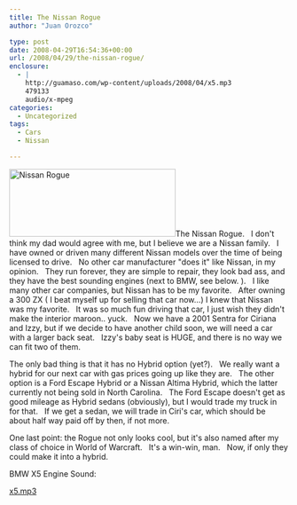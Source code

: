 ```yaml
---
title: The Nissan Rogue
author: "Juan Orozco" 

type: post
date: 2008-04-29T16:54:36+00:00
url: /2008/04/29/the-nissan-rogue/
enclosure:
  - |
    http://guamaso.com/wp-content/uploads/2008/04/x5.mp3
    479133
    audio/x-mpeg
categories:
  - Uncategorized
tags:
  - Cars
  - Nissan

---
```

[<img class="alignleft size-medium wp-image-347" title="rogue" src="https://i1.wp.com/guamaso.com/wp-content/uploads/2008/04/rogue-300x122.png?resize=300%2C122" alt="Nissan Rogue" width="300" height="122" data-recalc-dims="1" />][1]The Nissan Rogue.   I don't think my dad would agree with me, but I believe we are a Nissan family.   I have owned or driven many different Nissan models over the time of being licensed to drive.   No other car manufacturer "does it" like Nissan, in my opinion.   They run forever, they are simple to repair, they look bad ass, and they have the best sounding engines (next to BMW, see below. ).   I like many other car companies, but Nissan has to be my favorite.   After owning a 300 ZX ( I beat myself up for selling that car now...) I knew that Nissan was my favorite.   It was so much fun driving that car, I just wish they didn't make the interior maroon.. yuck.   Now we have a 2001 Sentra for Ciriana and Izzy, but if we decide to have another child soon, we will need a car with a larger back seat.   Izzy's baby seat is HUGE, and there is no way we can fit two of them.

The only bad thing is that it has no Hybrid option (yet?).   We really want a hybrid for our next car with gas prices going up like they are.   The other option is a Ford Escape Hybrid or a Nissan Altima Hybrid, which the latter currently not being sold in North Carolina.   The Ford Escape doesn't get as good mileage as Hybrid sedans (obviously), but I would trade my truck in for that.   If we get a sedan, we will trade in Ciri's car, which should be about half way paid off by then, if not more.

One last point: the Rogue not only looks cool, but it's also named after my class of choice in World of Warcraft.   It's a win-win, man.   Now, if only they could make it into a hybrid.

BMW X5 Engine Sound:

[x5.mp3][2]

 [1]: https://i1.wp.com/guamaso.com/wp-content/uploads/2008/04/rogue.png
 [2]: http://guamaso.com/wp-content/uploads/2008/04/x5.mp3